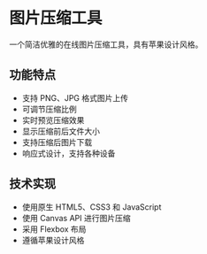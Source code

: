 # 图片压缩工具

一个简洁优雅的在线图片压缩工具，具有苹果设计风格。

## 功能特点

- 支持 PNG、JPG 格式图片上传
- 可调节压缩比例
- 实时预览压缩效果
- 显示压缩前后文件大小
- 支持压缩后图片下载
- 响应式设计，支持各种设备

## 技术实现

- 使用原生 HTML5、CSS3 和 JavaScript
- 使用 Canvas API 进行图片压缩
- 采用 Flexbox 布局
- 遵循苹果设计风格 